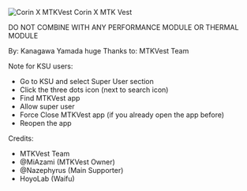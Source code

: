 ![Corin X MTKVest](https://github.com/user-attachments/assets/301ae134-fdd0-4d3a-89dc-a1df700545de)
Corin X MTK Vest

DO NOT COMBINE WITH ANY PERFORMANCE MODULE OR THERMAL MODULE

By: Kanagawa Yamada
huge Thanks to: MTKVest Team

Note for KSU users:
- Go to KSU and select Super User section
- Click the three dots icon (next to search icon)
- Find MTKVest app
- Allow super user
- Force Close MTKVest app (if you already open the app before)
- Reopen the app

Credits:
- MTKVest Team
- @MiAzami (MTKVest Owner)
- @Nazephyrus (Main Supporter)
- HoyoLab (Waifu)
